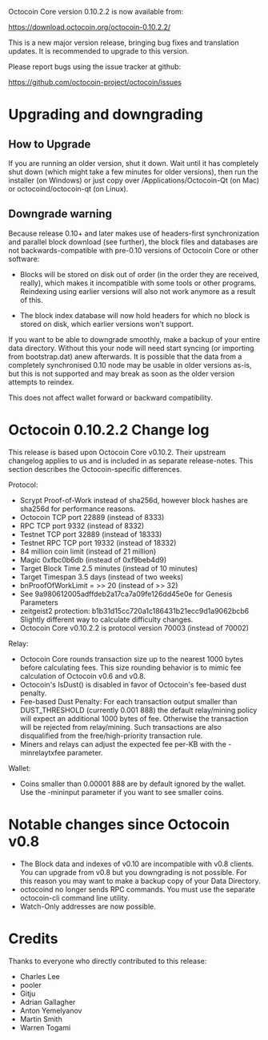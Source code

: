 Octocoin Core version 0.10.2.2 is now available from:

  <https://download.octocoin.org/octocoin-0.10.2.2/>

This is a new major version release, bringing bug fixes and translation 
updates. It is recommended to upgrade to this version.

Please report bugs using the issue tracker at github:

  <https://github.com/octocoin-project/octocoin/issues>

Upgrading and downgrading
=========================

How to Upgrade
--------------

If you are running an older version, shut it down. Wait until it has completely
shut down (which might take a few minutes for older versions), then run the
installer (on Windows) or just copy over /Applications/Octocoin-Qt (on Mac) or
octocoind/octocoin-qt (on Linux).

Downgrade warning
------------------

Because release 0.10+ and later makes use of headers-first synchronization and
parallel block download (see further), the block files and databases are not
backwards-compatible with pre-0.10 versions of Octocoin Core or other software:

* Blocks will be stored on disk out of order (in the order they are
received, really), which makes it incompatible with some tools or
other programs. Reindexing using earlier versions will also not work
anymore as a result of this.

* The block index database will now hold headers for which no block is
stored on disk, which earlier versions won't support.

If you want to be able to downgrade smoothly, make a backup of your entire data
directory. Without this your node will need start syncing (or importing from
bootstrap.dat) anew afterwards. It is possible that the data from a completely
synchronised 0.10 node may be usable in older versions as-is, but this is not
supported and may break as soon as the older version attempts to reindex.

This does not affect wallet forward or backward compatibility.


Octocoin 0.10.2.2 Change log
============================
This release is based upon Octocoin Core v0.10.2.  Their upstream changelog applies to us and
is included in as separate release-notes.  This section describes the Octocoin-specific differences.

Protocol:
- Scrypt Proof-of-Work instead of sha256d, however block hashes are sha256d for performance reasons.
- Octocoin TCP port 22889 (instead of 8333)
- RPC TCP port 9332 (instead of 8332)
- Testnet TCP port 32889 (instead of 18333)
- Testnet RPC TCP port 19332 (instead of 18332)
- 84 million coin limit  (instead of 21 million)
- Magic 0xfbc0b6db       (instead of 0xf9beb4d9)
- Target Block Time 2.5 minutes (instead of 10 minutes)
- Target Timespan 3.5 days      (instead of two weeks)
- bnProofOfWorkLimit = >> 20    (instead of >> 32)
- See 9a980612005adffdeb2a17ca7a09fe126dd45e0e for Genesis Parameters
- zeitgeist2 protection: b1b31d15cc720a1c186431b21ecc9d1a9062bcb6 Slightly different way to calculate difficulty changes.
- Octocoin Core v0.10.2.2 is protocol version 70003 (instead of 70002)

Relay:
- Octocoin Core rounds transaction size up to the nearest 1000 bytes before calculating fees.  This size rounding behavior is to mimic fee calculation of Octocoin v0.6 and v0.8.
- Octocoin's IsDust() is disabled in favor of Octocoin's fee-based dust penalty.
- Fee-based Dust Penalty: For each transaction output smaller than DUST_THRESHOLD (currently 0.001 888) the default relay/mining policy will expect an additional 1000 bytes of fee.  Otherwise the transaction will be rejected from relay/mining.  Such transactions are also disqualified from the free/high-priority transaction rule.
- Miners and relays can adjust the expected fee per-KB with the -minrelaytxfee parameter.

Wallet:
- Coins smaller than 0.00001 888 are by default ignored by the wallet.  Use the -mininput parameter if you want to see smaller coins.

Notable changes since Octocoin v0.8
===================================

- The Block data and indexes of v0.10 are incompatible with v0.8 clients.  You can upgrade from v0.8 but you downgrading is not possible.  For this reason you may want to make a backup copy of your Data Directory.
- octocoind no longer sends RPC commands.  You must use the separate octocoin-cli command line utility.
- Watch-Only addresses are now possible.

Credits
=======

Thanks to everyone who directly contributed to this release:

- Charles Lee
- pooler
- Gitju
- Adrian Gallagher
- Anton Yemelyanov
- Martin Smith
- Warren Togami

